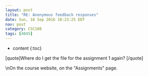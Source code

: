 ```yaml
---
layout: post
title: "RE: Anonymous feedback responses"
date: Sun, 18 Sep 2016 18:23:25 EDT
nav: post
category: CSC108
tags: [4045]
---
```


* content
{:toc}

[quote]Where do I get the file for the assignment 1 again? [/quote]
<!-- more -->
<p>\nOn the course website, on the "Assignments" page.</p>
